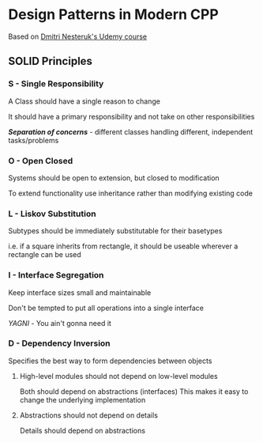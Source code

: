 # Design Patterns in Modern CPP

Based on [Dmitri Nesteruk's Udemy course](https://www.udemy.com/patterns-cplusplus)

## SOLID Principles

### S - Single Responsibility
A Class should have a single reason to change

It should have a primary responsibility and not take on other responsibilities

**_Separation of concerns_** - different classes handling different, independent tasks/problems

### O - Open Closed
Systems should be open to extension, but closed to modification

To extend functionality use inheritance rather than modifying existing code

### L - Liskov Substitution
Subtypes should be immediately substitutable for their basetypes

i.e. if a square inherits from rectangle, it should be useable wherever a rectangle can be used

### I - Interface Segregation
Keep interface sizes small and maintainable

Don't be tempted to put all operations into a single interface

*YAGNI* - You ain't gonna need it

### D - Dependency Inversion
Specifies the best way to form dependencies between objects

1. High-level modules should not depend on low-level modules

   Both should depend on abstractions (interfaces)
   This makes it easy to change the underlying implementation
2. Abstractions should not depend on details
  
   Details should depend on abstractions
